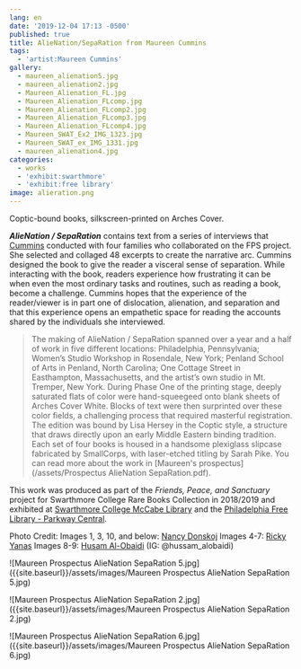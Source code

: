 ```yaml
---
lang: en
date: '2019-12-04 17:13 -0500'
published: true
title: AlieNation/SepaRation from Maureen Cummins
tags:
  - 'artist:Maureen Cummins'
gallery:
  - maureen_alienation5.jpg
  - maureen_alienation2.jpg
  - Maureen_Alienation_FL.jpg
  - Maureen_Alienation_FLcomp.jpg
  - Maureen_Alienation_FLcomp2.jpg
  - Maureen_Alienation_FLcomp3.jpg
  - Maureen_Alienation_FLcomp4.jpg
  - Maureen_SWAT_Ex2_IMG_1323.jpg
  - Maureen_SWAT_ex_IMG_1331.jpg
  - maureen_alienation4.jpg
categories:
  - works
  - 'exhibit:swarthmore'
  - 'exhibit:free library'
image: alieration.png
---
```

Coptic-bound books, silkscreen-printed on Arches Cover.

_**AlieNation / SepaRation**_ contains text from a series of interviews that [Cummins](http://www.maureencummins.com/) conducted with four families who collaborated on the FPS project. She selected and collaged 48 excerpts to create the narrative arc. Cummins designed the book to give the reader a visceral sense of separation. While interacting with the book, readers experience how frustrating it can be when even the most ordinary tasks and routines, such as reading a book, become a challenge. Cummins hopes that the experience of the reader/viewer is in part one of dislocation, alienation, and separation and that this experience opens an empathetic space for reading the accounts shared by the individuals she interviewed.
> The making of AlieNation / SepaRation spanned over a year and a half of work in five different locations: Philadelphia, Pennsylvania; Women’s Studio Workshop in Rosendale, New York; Penland School of Arts in Penland, North Carolina; One Cottage Street in Easthampton, Massachusetts, and the artist’s own studio in Mt. Tremper, New York. During Phase One of the printing stage, deeply saturated flats of color were hand-squeegeed onto blank sheets of Arches Cover White. Blocks of text were then surprinted over these color fields, a challenging process that required masterful registration. The edition was bound by Lisa Hersey in the Coptic style, a structure that draws directly upon an early Middle Eastern binding tradition. Each set of four books is housed in a handsome plexiglass slipcase fabricated by SmallCorps, with laser-etched titling by Sarah Pike. 
You can read more about the work in [Maureen's prospectus](/assets/Prospectus AlieNation SepaRation.pdf).

This work was produced as part of the _Friends, Peace, and Sanctuary_ project for Swarthmore College Rare Books Collection in 2018/2019 and exhibited at [Swarthmore College McCabe Library](https://www.swarthmore.edu/libraries/mccabe-library) and the [Philadelphia Free Library - Parkway Central](https://libwww.freelibrary.org/locations/parkway-central-library).

Photo Credit:
Images 1, 3, 10, and below: [Nancy Donskoj](https://www.nancydonskojphotography.com/)
Images 4-7: [Ricky Yanas](http://rickyyanas.com/)
Images 8-9: [Husam Al-Obaidi](https://www.facebook.com/Say-Cheese-106758220748744/) (IG: @hussam_alobaidi)


![Maureen Prospectus AlieNation SepaRation 5.jpg]({{site.baseurl}}/assets/images/Maureen Prospectus AlieNation SepaRation 5.jpg)

![Maureen Prospectus AlieNation SepaRation 2.jpg]({{site.baseurl}}/assets/images/Maureen Prospectus AlieNation SepaRation 2.jpg)

![Maureen Prospectus AlieNation SepaRation 6.jpg]({{site.baseurl}}/assets/images/Maureen Prospectus AlieNation SepaRation 6.jpg)




 